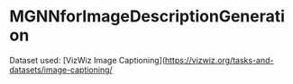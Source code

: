# MGNNforImageDescriptionGeneration
Dataset used: [VizWiz Image Captioning](https://vizwiz.org/tasks-and-datasets/image-captioning/
